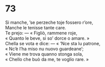 # 73
  
Si manche, ’se perzeche toje fossero r’ore,  
Manche le tenisse tante care.  
Te prejo: — « Figliò, rammene roje,  
« Quanto le beve, si so’ dorce o amare. »  
Chella se vota e dice: — « ’Nce sta lu patrone,  
« Nc’è l’ha miso nu nuovo guardeane’;  
« Viene me trova quanno stonga sola,  
« Chello che buò da me, te voglio rare. »
